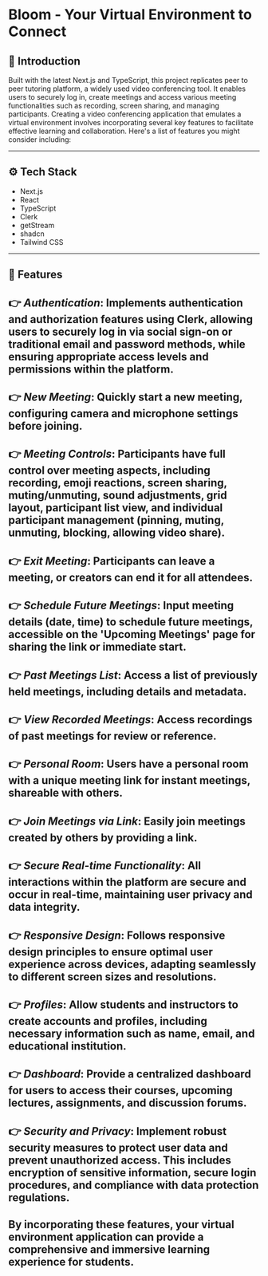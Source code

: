 # Bloom - Your Virtual Environment to Connect 

## 🤖 Introduction

Built with the latest Next.js and TypeScript, this project replicates peer to peer tutoring platform, a widely used video conferencing tool. It enables users to securely log in, create meetings and access various meeting functionalities such as recording, screen sharing, and managing participants.
Creating a video conferencing application that emulates a virtual environment involves incorporating several key features to facilitate effective learning and collaboration. Here's a list of features you might consider including:

---

## ⚙ Tech Stack

- Next.js
- React
- TypeScript
- Clerk
- getStream
- shadcn
- Tailwind CSS

---

## 🔋 Features
👉 *Authentication*: Implements authentication and authorization features using Clerk, allowing users to securely log in via social sign-on or traditional email and password methods, while ensuring appropriate access levels and permissions within the platform.
---
👉 *New Meeting*: Quickly start a new meeting, configuring camera and microphone settings before joining.
---
👉 *Meeting Controls*: Participants have full control over meeting aspects, including recording, emoji reactions, screen sharing, muting/unmuting, sound adjustments, grid layout, participant list view, and individual participant management (pinning, muting, unmuting, blocking, allowing video share).
---
👉 *Exit Meeting*: Participants can leave a meeting, or creators can end it for all attendees.
---
👉 *Schedule Future Meetings*: Input meeting details (date, time) to schedule future meetings, accessible on the 'Upcoming Meetings' page for sharing the link or immediate start.
---
👉 *Past Meetings List*: Access a list of previously held meetings, including details and metadata.
---
👉 *View Recorded Meetings*: Access recordings of past meetings for review or reference.
---
👉 *Personal Room*: Users have a personal room with a unique meeting link for instant meetings, shareable with others.
---
👉 *Join Meetings via Link*: Easily join meetings created by others by providing a link.
---
👉 *Secure Real-time Functionality*: All interactions within the platform are secure and occur in real-time, maintaining user privacy and data integrity.
---
👉 *Responsive Design*: Follows responsive design principles to ensure optimal user experience across devices, adapting seamlessly to different screen sizes and resolutions.
---
👉 *Profiles*: Allow students and instructors to create accounts and profiles, including necessary information such as name, email, and educational institution.
---

👉 *Dashboard*: Provide a centralized dashboard for users to access their courses, upcoming lectures, assignments, and discussion forums.
---
👉 *Security and Privacy*: Implement robust security measures to protect user data and prevent unauthorized access. This includes encryption of sensitive information, secure login procedures, and compliance with data protection regulations.
---
By incorporating these features, your virtual environment application can provide a comprehensive and immersive learning experience for students.
---